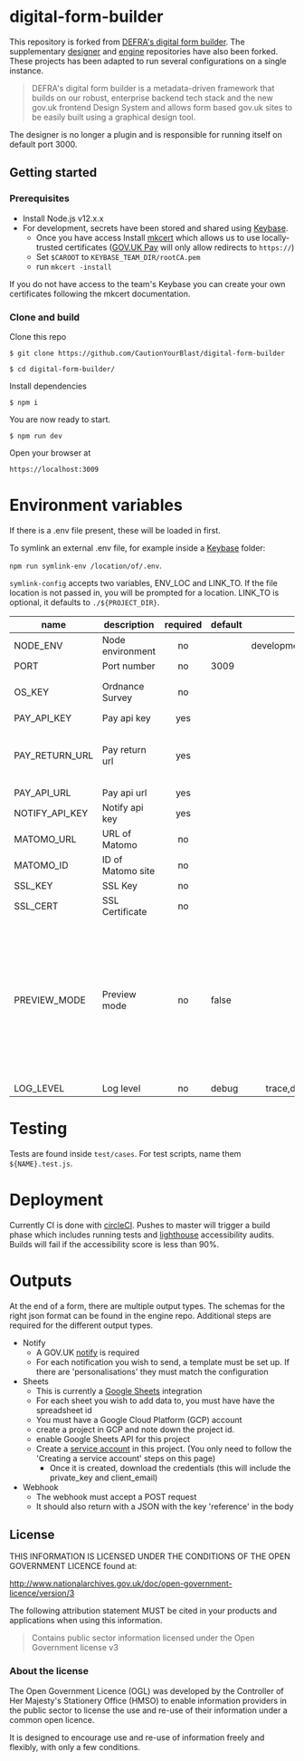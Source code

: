 # digital-form-builder

This repository is forked from [DEFRA's digital form builder](https://github.com/DEFRA/digital-form-builder).
The supplementary [designer](https://github.com/UKForeignOffice/digital-form-builder-designer) and [engine](https://github.com/UKForeignOffice/digital-form-engine) repositories have also been forked.
These projects has been adapted to run several configurations on a single instance.


> DEFRA's digital form builder is a metadata-driven framework that builds on our robust,
enterprise backend tech stack and the new gov.uk frontend Design System and allows form based gov.uk sites to be easily
built using a graphical design tool.

The designer is no longer a plugin and is responsible for running itself on default port 3000. 

## Getting started

### Prerequisites
- Install Node.js v12.x.x
- For development, secrets have been stored and shared using [Keybase](https://keybase.io). 
  - Once you have access Install [mkcert](https://github.com/FiloSottile/mkcert) which allows us to use locally-trusted certificates ([GOV.UK Pay](https://www.payments.service.gov.uk) will only allow redirects to `https://`)
  - Set `$CAROOT` to `KEYBASE_TEAM_DIR/rootCA.pem` 
  - run `mkcert -install`
  
If you do not have access to the team's Keybase you can create your own certificates following the mkcert documentation.
  

### Clone and build

Clone this repo

`$ git clone https://github.com/CautionYourBlast/digital-form-builder`

`$ cd digital-form-builder/`


Install dependencies

`$ npm i`

You are now ready to start.

`$ npm run dev`


Open your browser at

`https://localhost:3009`


# Environment variables
If there is a .env file present, these will be loaded in first. 

To symlink an external .env file, for example inside a [Keybase](https://keybase.io) folder:

`npm run symlink-env /location/of/.env`.
 
`symlink-config` accepts two variables, ENV_LOC and LINK_TO. If the file location is not passed in, you will be prompted for a location.
 LINK_TO is optional, it defaults to `./${PROJECT_DIR}`.



| name           | description       | required | default |            valid            |             notes             |
|----------------|-------------------|:--------:|---------|:---------------------------:|:-----------------------------:|
| NODE_ENV       | Node environment  |    no    |         | development,test,production |                               |
| PORT           | Port number       |    no    | 3009    |                             |                               |
| OS_KEY         | Ordnance Survey   |    no    |         |                             | For address lookup by postcode|
| PAY_API_KEY    | Pay api key       |    yes   |         |                             |                               |
| PAY_RETURN_URL | Pay return url    |    yes   |         |                             | For GOV.UK Pay to redirect back to our service |
| PAY_API_URL    | Pay api url       |    yes   |         |                             |                               |
| NOTIFY_API_KEY | Notify api key    |    yes   |         |                             |                               |
| MATOMO_URL     | URL of Matomo     |    no    |         |                             |                               |
| MATOMO_ID      | ID of Matomo site |    no    |         |                             |                               |
| SSL_KEY        | SSL Key           |    no    |         |                             |                               |
| SSL_CERT       | SSL Certificate   |    no    |         |                             |                               |
| PREVIEW_MODE   | Preview mode      |    no    | false   |                             | This should only be used in a dev or testing environment. Setting true will allow POST requests from the designer to add or mutate forms. |
| LOG_LEVEL      | Log level         |    no    | debug   | trace,debug,info,error      |  |

# Testing
Tests are found inside `test/cases`. For test scripts, name them `${NAME}.test.js`. 

# Deployment
Currently CI is done with [circleCI](https://circleci.com). Pushes to master
will trigger a build phase which includes running tests and [lighthouse](https://developers.google.com/web/tools/lighthouse)
accessibility audits. Builds will fail if the accessibility score is less than 90%.


# Outputs
At the end of a form, there are multiple output types. The schemas for the right json format can be found in the engine repo.
Additional steps are required for the different output types.
- Notify 
  - A GOV.UK [notify](https://www.notifications.service.gov.uk) is required
  - For each notification you wish to send, a template must be set up. If there are 'personalisations' they must match the configuration
- Sheets
  - This is currently a [Google Sheets](https://docs.google.com/spreadsheets) integration
  - For each sheet you wish to add data to, you must have have the spreadsheet id
  - You must have a Google Cloud Platform (GCP) account 
  - create a project in GCP and note down the project id.
  - enable Google Sheets API for this project
  - Create a [service account](https://developers.google.com/identity/protocols/oauth2/service-account#creatinganaccount) in this project. (You only need to follow the 'Creating a service account' steps on this page) 
    - Once it is created, download the credentials (this will include the private_key and client_email)
- Webhook
  - The webhook must accept a POST request
  - It should also return with a JSON with the key 'reference' in the body
  

## License

THIS INFORMATION IS LICENSED UNDER THE CONDITIONS OF THE OPEN GOVERNMENT LICENCE found at:

http://www.nationalarchives.gov.uk/doc/open-government-licence/version/3

The following attribution statement MUST be cited in your products and applications when using this information.

> Contains public sector information licensed under the Open Government license v3

### About the license

The Open Government Licence (OGL) was developed by the Controller of Her Majesty's Stationery Office (HMSO) to enable information providers in the public sector to license the use and re-use of their information under a common open licence.

It is designed to encourage use and re-use of information freely and flexibly, with only a few conditions.

